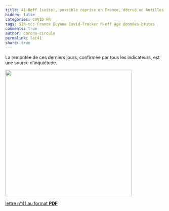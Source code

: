 ```yaml
---
title: 41-Reff (suite), possible reprise en France, décrue en Antilles Guyane
hidden: false
categories: COVID FR
tags: SIR-tcc France Guyane Covid-Tracker R-eff âge données-brutes
comments: true
author: corona-circule
permalink: let41
share: true
---
```


<link rel="stylesheet" href="../assets/css/style.css">

La remontée de ces derniers jours, confirmée par tous les indicateurs, est une source d’inquiétude. <br/>

<img src='/lettres/images/img-41.png' width='400px'/>

[lettre n°41 au format __PDF__](/lettres/resources/pdf/lettre-41.pdf)
